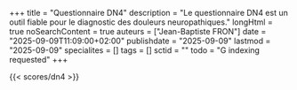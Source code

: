 +++
title = "Questionnaire DN4"
description = "Le questionnaire DN4 est un outil fiable pour le diagnostic des douleurs neuropathiques."
longHtml = true
noSearchContent = true
auteurs = ["Jean-Baptiste FRON"]
date = "2025-09-09T11:09:00+02:00"
publishdate = "2025-09-09"
lastmod = "2025-09-09"
specialites = []
tags = []
sctid = ""
todo = "G indexing requested"
+++

{{< scores/dn4 >}}
